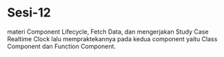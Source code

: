 # Sesi-12
materi Component Lifecycle, Fetch Data, dan mengerjakan Study Case Realtime Clock lalu mempraktekannya pada kedua component yaitu Class Component dan Function Component.

